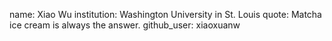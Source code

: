 name: Xiao Wu 
institution: Washington University in St. Louis
quote: Matcha ice cream is always the answer.
github_user: xiaoxuanw
